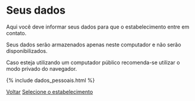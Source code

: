 # Seus dados

Aqui você deve informar seus dados para que o estabelecimento entre em contato.

Seus dados serão armazenados apenas neste computador e não serão disponibilizados.

Caso esteja utilizando um computador público recomenda-se utilizar o modo privado do navegador.

{% include dados_pessoais.html %}

[Voltar](../index.md) [Selecione o estabelecimento](../estabelecimento/index.md)
